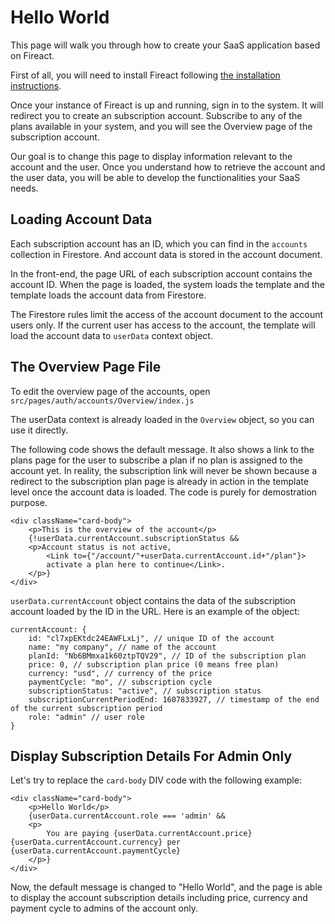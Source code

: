 # Hello World

This page will walk you through how to create your SaaS application based on Fireact.

First of all, you will need to install Fireact following [the installation instructions](/installation.md).

Once your instance of Fireact is up and running, sign in to the system. It will redirect you to create an subscription account. Subscribe to any of the plans available in your system, and you will see the Overview page of the subscription account.

Our goal is to change this page to display information relevant to the account and the user. Once you understand how to retrieve the account and the user data, you will be able to develop the functionalities your SaaS needs.

## Loading Account Data

Each subscription account has an ID, which you can find in the `accounts` collection in Firestore. And account data is stored in the account document.

In the front-end, the page URL of each subscription account contains the account ID. When the page is loaded, the system loads the template and the template loads the account data from Firestore.

The Firestore rules limit the access of the account document to the account users only. If the current user has access to the account, the template will load the account data to `userData` context object.

## The Overview Page File

To edit the overview page of the accounts, open `src/pages/auth/accounts/Overview/index.js`

The userData context is already loaded in the `Overview` object, so you can use it directly.

The following code shows the default message. It also shows a link to the plans page for the user to subscribe a plan if no plan is assigned to the account yet. In reality, the subscription link will never be shown because a redirect to the subscription plan page is already in action in the template level once the account data is loaded. The code is purely for demostration purpose.

```
<div className="card-body">
    <p>This is the overview of the account</p>
    {!userData.currentAccount.subscriptionStatus &&
    <p>Account status is not active,
        <Link to={"/account/"+userData.currentAccount.id+"/plan"}>
        activate a plan here to continue</Link>.
    </p>}
</div>
```

`userData.currentAccount` object contains the data of the subscription account loaded by the ID in the URL. Here is an example of the object:

```
currentAccount: {
    id: "cl7xpEKtdc24EAWFLxLj", // unique ID of the account
    name: "my company", // name of the account
    planId: "Nb6BMmxa1k60ztpTQV29", // ID of the subscription plan
    price: 0, // subscription plan price (0 means free plan)
    currency: "usd", // currency of the price
    paymentCycle: "mo", // subscription cycle
    subscriptionStatus: "active", // subscription status
    subscriptionCurrentPeriodEnd: 1607833927, // timestamp of the end of the current subscription period
    role: "admin" // user role
}
```
## Display Subscription Details For Admin Only

Let's try to replace the `card-body` DIV code with the following example:

```
<div className="card-body">
    <p>Hello World</p>
    {userData.currentAccount.role === 'admin' &&
    <p>
        You are paying {userData.currentAccount.price}{userData.currentAccount.currency} per {userData.currentAccount.paymentCycle}
    </p>}
</div>
```

Now, the default message is changed to "Hello World", and the page is able to display the account subscription details including price, currency and payment cycle to admins of the account only.